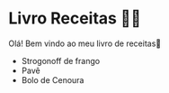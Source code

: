 # Livro Receitas :woman_cook:



Olá! Bem vindo ao meu livro de receitas:wave:

- Strogonoff de frango
- Pavê
- Bolo de Cenoura
